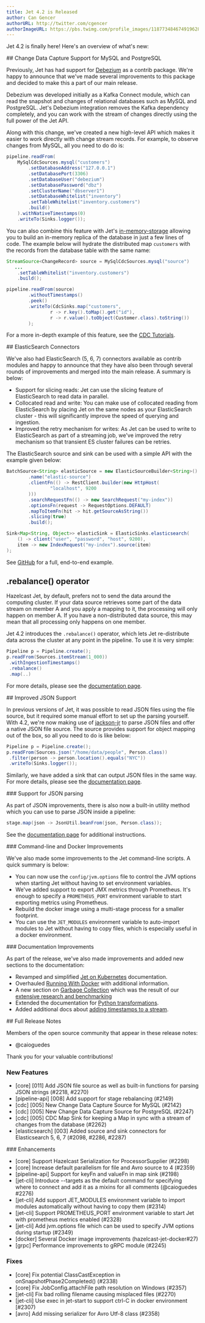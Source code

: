 ```yaml
---
title: Jet 4.2 is Released
author: Can Gencer
authorURL: http://twitter.com/cgencer
authorImageURL: https://pbs.twimg.com/profile_images/1187734846749196288/elqWdrPj_400x400.jpg
---
```


Jet 4.2 is finally here! Here's an overview of what's new:

## Change Data Capture Support for MySQL and PostgreSQL

Previously, Jet has had support for [Debezium](https://debezium.io/) as
a contrib package. We're happy to announce that we've made several
improvements to this package and decided to make this a part of our main
release.

Debezium was developed initially as a Kafka Connect module, which can
read the snapshot and changes of relational databases such as MySQL and
PostgreSQL. Jet's Debezium integration removes the Kafka dependency
completely, and you can work with the stream of changes directly using
the full power of the Jet API.

Along with this change, we've created a new high-level API which makes
it easier to work directly with change stream records. For example, to
observe changes from MySQL, all you need to do do is:

```java
pipeline.readFrom(
    MySqlCdcSources.mysql("customers")
        .setDatabaseAddress("127.0.0.1")
        .setDatabasePort(3306)
        .setDatabaseUser("debezium")
        .setDatabasePassword("dbz")
        .setClusterName("dbserver1")
        .setDatabaseWhitelist("inventory")
        .setTableWhitelist("inventory.customers")
        .build()
    ).withNativeTimestamps(0)
    .writeTo(Sinks.logger());
```

You can also combine this feature with Jet's
[in-memory-storage](/docs/api/data-structures) allowing you to build an
in-memory replica of the database in just a few lines of code. The
example below will hydrate the distributed map `customers` with the
records from the database table with the same name:

```java
StreamSource<ChangeRecord> source = MySqlCdcSources.mysql("source")
   ...
    .setTableWhitelist("inventory.customers")
    .build();

pipeline.readFrom(source)
        .withoutTimestamps()
        .peek()
        .writeTo(CdcSinks.map("customers",
                r -> r.key().toMap().get("id"),
                r -> r.value().toObject(Customer.class).toString())
        );
```

For a more in-depth example of this feature, see the [CDC
Tutorials](/docs/tutorials/cdc).

## ElasticSearch Connectors

We've also had ElasticSearch (5, 6, 7) connectors available as contrib
modules and happy to announce that they have also been through several
rounds of improvements and merged into the main release. A summary is
below:

- Support for slicing reads: Jet can use the slicing feature of
  ElasticSearch to read data in parallel.
- Collocated read and write: You can make use of collocated reading from
  ElasticSearch by placing Jet on the same nodes as your ElasticSearch
  cluster - this will significantly improve the speed of querying and
  ingestion.
- Improved the retry mechanism for writes: As Jet can be used to write
  to ElasticSearch as part of a streaming job, we've improved the retry
  mechanism so that transient ES cluster failures can be retries.

The ElasticSearch source and sink can be used with a simple API with the
example given below:

```java
BatchSource<String> elasticSource = new ElasticSourceBuilder<String>()
        .name("elastic-source")
        .clientFn(() -> RestClient.builder(new HttpHost(
                "localhost", 9200
        )))
        .searchRequestFn(() -> new SearchRequest("my-index"))
        .optionsFn(request -> RequestOptions.DEFAULT)
        .mapToItemFn(hit -> hit.getSourceAsString())
        .slicing(true)
        .build();

Sink<Map<String, Object>> elasticSink = ElasticSinks.elasticsearch(
    () -> client("user", "password", "host", 9200),
    item -> new IndexRequest("my-index").source(item)
);
```

See
[GitHub](https://github.com/hazelcast/hazelcast-jet/tree/master/examples/elastic)
for a full, end-to-end example.

## .rebalance() operator

Hazelcast Jet, by default, prefers not to send the data around the
computing cluster. If your data source retrieves some part of the data
stream on member A and you apply a mapping to it, the processing will
only happen on member A. If you have a non-distributed data source, this
may mean that all processing only happens on one member.

Jet 4.2 introduces the `.rebalance()` operator, which lets Jet
re-distribute data across the cluster at any point in the pipeline. To
use it is very simple:

```java
Pipeline p = Pipeline.create();
p.readFrom(Sources.itemStream(1_000))
 .withIngestionTimestamps()
 .rebalance()
 .map(..)
```

For more details, please see the [documentation page](/docs/api/more-transforms#rebalance).

## Improved JSON Support

In previous versions of Jet, it was possible to read JSON files using
the file source, but it required some manual effort to set up the parsing
yourself. With 4.2, we're now making use of
[jackson-jr](https://github.com/FasterXML/jackson-jr) to parse JSON
files and offer a native JSON file source. The source provides support
for object mapping out of the box, so all you need to do is like below:

```java
Pipeline p = Pipeline.create();
p.readFrom(Sources.json("/home/data/people", Person.class))
 .filter(person -> person.location().equals("NYC"))
 .writeTo(Sinks.logger());
```

Similarly, we have added a sink that can output JSON files
in the same way. For more details, please see the [documentation
page](/docs/api/sources-sinks#json-files).

### Support for JSON parsing

As part of JSON improvements, there is also now a built-in utility
method which you can use to parse JSON inside a pipeline:

```java
stage.map(json -> JsonUtil.beanFrom(json, Person.class));
```

See the [documentation page](docs/next/api/more-transforms#json) for
additional instructions.

### Command-line and Docker Improvements

We've also made some improvements to the Jet command-line scripts. A
quick summary is below:

- You can now use the `config/jvm.options` file to control the JVM
  options when starting Jet without having to set environment variables.
- We've added support to export JMX metrics through Prometheus. It's
  enough to specify a `PROMETHEUS_PORT` environment variable to start
  exporting metrics using Prometheus.
- Rebuild the docker image using a multi-stage process for a
  smaller footprint.
- You can use the `JET_MODULES` environment variable to auto-import
  modules to Jet without having to copy files, which is especially
  useful in a docker environment.

### Documentation Improvements

As part of the release, we've also made improvements and added new
sections to the documentation:

- Revamped and simplified [Jet on
  Kubernetes](docs/operations/kubernetes) documentation.
- Overhauled [Running With Docker](docs/operations/docker) with
  additional information.
- A new section on [Garbage Collection](/docs/operations/gc-concerns) which
  was the result of our [extensive research and benchmarking](/blog/2020/06/09/jdk-gc-benchmarks-part1)
- Extended the documentation for [Python
  transformations](docs/api/stateless-transforms#mapusingpython).
- Added additional docs about [adding timestamps to a
  stream](/docs/api/pipeline#adding-timestamps-to-a-stream).

## Full Release Notes

Members of the open source community that appear in these release notes:

- @caioguedes

Thank you for your valuable contributions!

### New Features

- [core] [011] Add JSON file source as well as built-in functions for
  parsing JSON strings (#2218, #2270)
- [pipeline-api] [008] Add support for stage rebalancing (#2149)
- [cdc] [005] New Change Data Capture Source for MySQL (#2142)
- [cdc] [005] New Change Data Capture Source for PostgreSQL (#2247)
- [cdc] [005] CDC Map Sink for keeping a Map in sync with a stream of
  changes from the database (#2262)
- [elasticsearch] [003] Added source and sink connectors for
  Elasticsearch 5, 6, 7 (#2098, #2286, #2287)

### Enhancements

- [core] Support Hazelcast Serialization for ProcessorSupplier (#2298)
- [core] Increase default parallelism for file and Avro source to 4
  (#2359)
- [pipeline-api] Support for keyFn and valueFn in map sink (#2198)
- [jet-cli] Introduce --targets as the default command for specifying
  where to connect and add it as a mixins for all comments (@caioguedes
  #2276)
- [jet-cli] Add support JET_MODULES environment variable to import
  modules automatically without having to copy them (#2314)
- [jet-cli] Support PROMETHEUS_PORT environment variable to start Jet
  with prometheus metrics enabled (#2328)
- [jet-cli] Add jvm.options file which can be used to specify JVM
  options during startup (#2349)
- [docker] Several Docker image improvements (hazelcast-jet-docker#27)
- [grpc] Performance improvements to gRPC module (#2245)

### Fixes

- [core] Fix potential ClassCastException in onSnapshotPhase2Completed()
  (#2338)
- [core] Fix JobConfig.attachFile path resolution on Windows (#2357)
- [jet-cli] Fix bad rolling filename causing misplaced files (#2270)
- [jet-cli] Use exec in jet-start to support ctrl-C in docker
  environment [#2307)
- [avro] Add missing serializer for Avro Utf-8 class (#2358)

